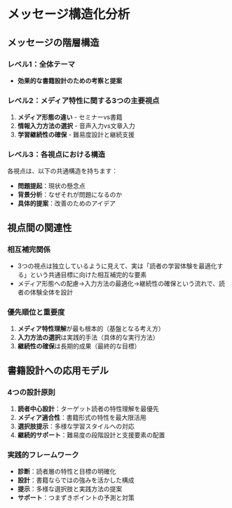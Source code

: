 # メッセージ構造化分析

## メッセージの階層構造

### レベル1：全体テーマ
- **効果的な書籍設計のための考察と提案**

### レベル2：メディア特性に関する3つの主要視点
1. **メディア形態の違い** - セミナーvs書籍
2. **情報入力方法の選択** - 音声入力vs文章入力
3. **学習継続性の確保** - 難易度設計と継続支援

### レベル3：各視点における構造
各視点は、以下の共通構造を持ちます：
- **問題提起**：現状の懸念点
- **背景分析**：なぜそれが問題になるのか
- **具体的提案**：改善のためのアイデア

## 視点間の関連性

### 相互補完関係
- 3つの視点は独立しているように見えて、実は「読者の学習体験を最適化する」という共通目標に向けた相互補完的な要素
- メディア形態への配慮→入力方法の最適化→継続性の確保という流れで、読者の体験全体を設計

### 優先順位と重要度
1. **メディア特性理解**が最も根本的（基盤となる考え方）
2. **入力方法の選択**は実践的手法（具体的な実行方法）
3. **継続性の確保**は長期的成果（最終的な目標）

## 書籍設計への応用モデル

### 4つの設計原則
1. **読者中心設計**：ターゲット読者の特性理解を最優先
2. **メディア適合性**：書籍形式の特性を最大限活用
3. **選択肢提示**：多様な学習スタイルへの対応
4. **継続的サポート**：難易度の段階設計と支援要素の配置

### 実践的フレームワーク
- **診断**：読者層の特性と目標の明確化
- **設計**：書籍ならではの強みを活かした構成
- **提示**：多様な選択肢と実践方法の提案
- **サポート**：つまずきポイントの予測と対策